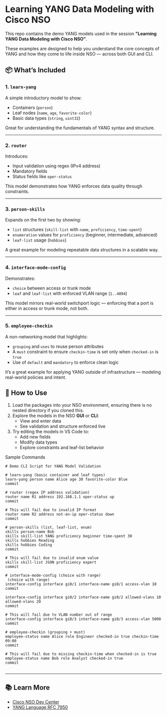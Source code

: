 # Learning YANG Data Modeling with Cisco NSO

This repo contains the demo YANG models used in the session **"Learning YANG Data Modeling with Cisco NSO"**.

These examples are designed to help you understand the core concepts of YANG and how they come to life inside NSO — across both GUI and CLI.

## 📦 What’s Included

### 1. `learn-yang`
A simple introductory model to show:
- Containers (`person`)
- Leaf nodes (`name`, `age`, `favorite-color`)
- Basic data types (`string`, `uint32`)

Great for understanding the fundamentals of YANG syntax and structure.

---

### 2. `router`
Introduces:
- Input validation using regex (IPv4 address)
- Mandatory fields
- Status fields like `oper-status`

This model demonstrates how YANG enforces data quality through constraints.

---

### 3. `person-skills`
Expands on the first two by showing:
- `list` structures (`skill-list` with `name`, `proficiency`, `time-spent`)
- `enumeration` values for `proficiency` (beginner, intermediate, advanced)
- `leaf-list` usage (`hobbies`)

A great example for modeling repeatable data structures in a scalable way.

---

### 4. `interface-mode-config`
Demonstrates:
- `choice` between access or trunk mode
- `leaf` and `leaf-list` with enforced VLAN range (`1..4094`)

This model mirrors real-world switchport logic — enforcing that a port is either in access or trunk mode, not both.

---

### 5. `employee-checkin`
A non-networking model that highlights:
- `grouping` and `uses` to reuse person attributes
- A `must` constraint to ensure `checkin-time` is set only when `checked-in` is `true`
- Use of `default` and `mandatory` to enforce clean logic

It’s a great example for applying YANG outside of infrastructure — modeling real-world policies and intent.


## 🔧 How to Use

1. Load the packages into your NSO environment, ensuring there is no nested directory if you cloned this. 
2. Explore the models in the NSO **GUI** or **CLI**:
   - View and enter data
   - See validation and structure enforced live
3. Try editing the models in VS Code to:
   - Add new fields
   - Modify data types
   - Explore constraints and leaf-list behavior

Sample Commands

```
# Demo CLI Script for YANG Model Validation

# learn-yang (basic container and leaf types)
learn-yang person name Alice age 30 favorite-color Blue
commit

# router (regex IP address validation)
router name R1 address 192.168.1.1 oper-status up
commit

# This will fail due to invalid IP format
router name R2 address not-an-ip oper-status down
commit

# person-skills (list, leaf-list, enum)
skills person-name Bob
skills skill-list YANG proficiency beginner time-spent 30
skills hobbies Reading
skills hobbies Coding
commit

# This will fail due to invalid enum value
skills skill-list JSON proficiency expert
commit

# interface-mode-config (choice with range)
 (choice with range)
interface-config interface gi0/1 interface-name gi0/1 access-vlan 10
commit

interface-config interface gi0/2 interface-name gi0/2 allowed-vlans 10 allowed-vlans 20
commit

# This will fail due to VLAN number out of range
interface-config interface gi0/3 interface-name gi0/3 access-vlan 5000
commit

# employee-checkin (grouping + must)
employee-status name Alice role Engineer checked-in true checkin-time 09:00
commit

# This will fail due to missing checkin-time when checked-in is true
employee-status name Bob role Analyst checked-in true
commit


```


---

## 📚 Learn More

- [Cisco NSO Dev Center](https://developer.cisco.com/nso/)
- [YANG Language RFC 7950](https://datatracker.ietf.org/doc/html/rfc7950)


